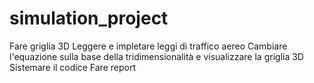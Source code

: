 # simulation_project

Fare griglia 3D
Leggere e impletare leggi di traffico aereo
Cambiare l'equazione sulla base della tridimensionalità e visualizzare la griglia 3D
Sistemare il codice
Fare report
